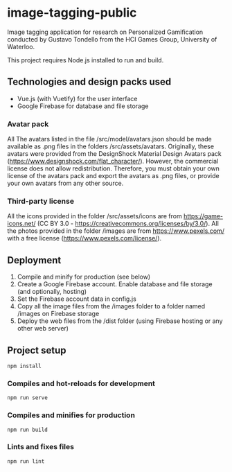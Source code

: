 # image-tagging-public
Image tagging application for research on Personalized Gamification conducted by Gustavo Tondello from the HCI Games Group, University of Waterloo.

This project requires Node.js installed to run and build.

## Technologies and design packs used
- Vue.js (with Vuetify) for the user interface
- Google Firebase for database and file storage

### Avatar pack
All The avatars listed in the file /src/model/avatars.json should be made available as .png files in the folders /src/assets/avatars.
Originally, these avatars were provided from the DesignShock Material Design Avatars pack (https://www.designshock.com/flat_character/). However, the commercial license does not allow redistribution. Therefore, you must obtain your own license of the avatars pack and export the avatars as .png files, or provide your own avatars from any other source.

### Third-party license
All the icons provided in the folder /src/assets/icons are from https://game-icons.net/ (CC BY 3.0 - https://creativecommons.org/licenses/by/3.0/).
All the photos provided in the folder /images are from https://www.pexels.com/ with a free license (https://www.pexels.com/license/).

## Deployment
1. Compile and minify for production (see below)
2. Create a Google Firebase account. Enable database and file storage (and optionally, hosting)
3. Set the Firebase account data in config.js
4. Copy all the image files from the /images folder to a folder named /images on Firebase storage
5. Deploy the web files from the /dist folder (using Firebase hosting or any other web server)

## Project setup
```
npm install
```

### Compiles and hot-reloads for development
```
npm run serve
```

### Compiles and minifies for production
```
npm run build
```

### Lints and fixes files
```
npm run lint
```
